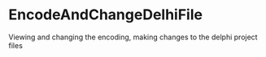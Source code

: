 # EncodeAndChangeDelhiFile
Viewing and changing the encoding, making changes to the delphi project files
